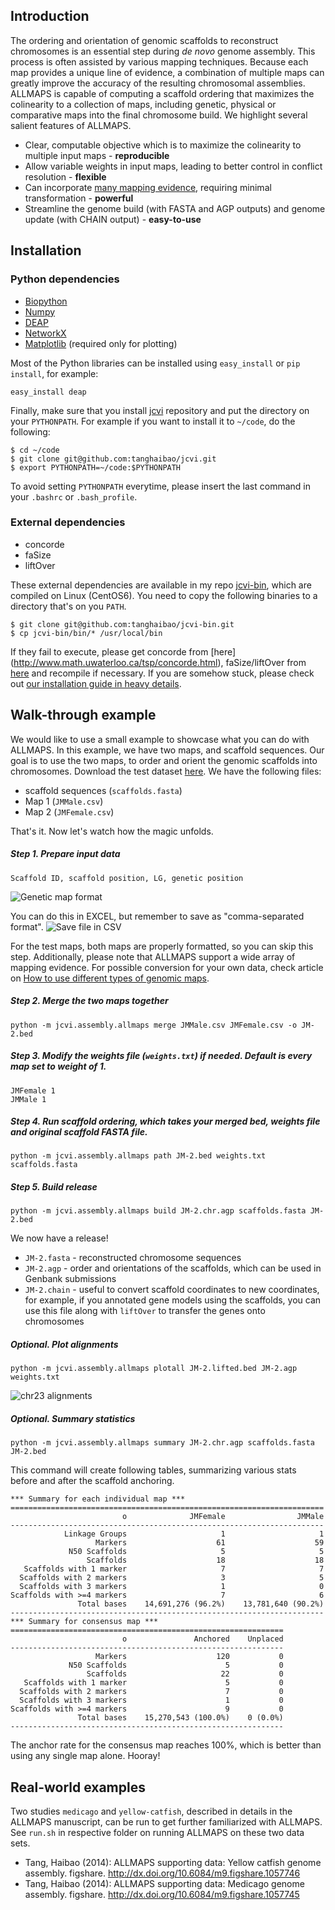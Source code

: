 ## Introduction
The ordering and orientation of genomic scaffolds to reconstruct chromosomes is an essential step during *de novo* genome assembly. This process is often assisted by various mapping techniques. Because each map provides a unique line of evidence, a combination of multiple maps can greatly improve the accuracy of the resulting chromosomal assemblies. ALLMAPS is capable of computing a scaffold ordering that maximizes the colinearity to a collection of maps, including genetic, physical or comparative maps into the final chromosome build. We highlight several salient features of ALLMAPS. 

* Clear, computable objective which is to maximize the colinearity to multiple input maps - **reproducible**
* Allow variable weights in input maps, leading to better control in conflict resolution - **flexible**
* Can incorporate [many mapping evidence](https://github.com/tanghaibao/jcvi/wiki/ALLMAPS:-How-to-use-different-types-of-genomic-maps), requiring minimal transformation - **powerful**
* Streamline the genome build (with FASTA and AGP outputs) and genome update (with CHAIN output) - **easy-to-use**

## Installation
### Python dependencies
* [Biopython](http://biopython.org/)
* [Numpy](http://numpy.org)
* [DEAP](https://code.google.com/p/deap/)
* [NetworkX](https://networkx.github.io/)
* [Matplotlib](http://matplotlib.org) (required only for plotting)

Most of the Python libraries can be installed using `easy_install` or `pip install`, for example:
```
easy_install deap
```

Finally, make sure that you install [jcvi](https://github.com/tanghaibao/jcvi/) repository and put the directory on your `PYTHONPATH`. For example if you want to install it to `~/code`, do the following:
```
$ cd ~/code
$ git clone git@github.com:tanghaibao/jcvi.git
$ export PYTHONPATH=~/code:$PYTHONPATH
```
To avoid setting `PYTHONPATH` everytime, please insert the last command in your `.bashrc` or `.bash_profile`.

### External dependencies
* concorde
* faSize
* liftOver

These external dependencies are available in my repo [jcvi-bin](https://github.com/tanghaibao/jcvi-bin), which are compiled on Linux (CentOS6). You need to copy the following binaries to a directory that's on you `PATH`.
```
$ git clone git@github.com:tanghaibao/jcvi-bin.git
$ cp jcvi-bin/bin/* /usr/local/bin
```

If they fail to execute, please get concorde from [here] (http://www.math.uwaterloo.ca/tsp/concorde.html), faSize/liftOver from [here](http://hgdownload.cse.ucsc.edu/admin/jksrc.zip) and recompile if necessary. If you are somehow stuck, please check out [our installation guide in heavy details](https://github.com/tanghaibao/jcvi/wiki/ALLMAPS:-How-to-install).

## Walk-through example
We would like to use a small example to showcase what you can do with ALLMAPS. In this example, we have two maps, and scaffold sequences. Our goal is to use the two maps, to order and orient the genomic scaffolds into chromosomes. Download the test dataset [here](https://dl.dropboxusercontent.com/u/15937715/Data/ALLMAPS-testdata/ALLMAPS-testdata.zip). We have the following files:
* scaffold sequences (`scaffolds.fasta`)
* Map 1 (`JMMale.csv`)
* Map 2 (`JMFemale.csv`)

That's it. Now let's watch how the magic unfolds.

##### Step 1. Prepare input data
```
Scaffold ID, scaffold position, LG, genetic position
```
![Genetic map format](https://dl.dropboxusercontent.com/u/15937715/Data/ALLMAPS-testdata/Map-format.png)

You can do this in EXCEL, but remember to save as "comma-separated format".
![Save file in CSV](https://dl.dropboxusercontent.com/u/15937715/Data/ALLMAPS-testdata/CSV-saving.png)

For the test maps, both maps are properly formatted, so you can skip this step. Additionally, please note that ALLMAPS support a wide array of mapping evidence. For possible conversion for your own data, check article on [How to use different types of genomic maps](https://github.com/tanghaibao/jcvi/wiki/ALLMAPS:-How-to-use-different-types-of-genomic-maps).

##### Step 2. Merge the two maps together
```
python -m jcvi.assembly.allmaps merge JMMale.csv JMFemale.csv -o JM-2.bed
```

##### Step 3. Modify the weights file (`weights.txt`) if needed. Default is every map set to weight of 1.
```
JMFemale 1
JMMale 1
```

##### Step 4. Run scaffold ordering, which takes your merged bed, weights file and original scaffold FASTA file.
```
python -m jcvi.assembly.allmaps path JM-2.bed weights.txt scaffolds.fasta
```

##### Step 5. Build release
```
python -m jcvi.assembly.allmaps build JM-2.chr.agp scaffolds.fasta JM-2.bed
```

We now have a release!
* `JM-2.fasta` - reconstructed chromosome sequences
* `JM-2.agp` - order and orientations of the scaffolds, which can be used in Genbank submissions
* `JM-2.chain` - useful to convert scaffold coordinates to new coordinates, for example, if you annotated gene models using the scaffolds, you can use this file along with `liftOver` to transfer the genes onto chromosomes

##### Optional. Plot alignments
```
python -m jcvi.assembly.allmaps plotall JM-2.lifted.bed JM-2.agp weights.txt
```
![chr23 alignments](https://dl.dropboxusercontent.com/u/15937715/Data/ALLMAPS-testdata/chr23.png)

##### Optional. Summary statistics
```
python -m jcvi.assembly.allmaps summary JM-2.chr.agp scaffolds.fasta JM-2.bed
```
This command will create following tables, summarizing various stats before and after the scaffold anchoring.
```
*** Summary for each individual map ***
======================================================================
                         o              JMFemale                JMMale
----------------------------------------------------------------------
            Linkage Groups                     1                     1
                   Markers                    61                    59
             N50 Scaffolds                     5                     5
                 Scaffolds                    18                    18
   Scaffolds with 1 marker                     7                     7
  Scaffolds with 2 markers                     3                     5
  Scaffolds with 3 markers                     1                     0
Scaffolds with >=4 markers                     7                     6
               Total bases    14,691,276 (96.2%)    13,781,640 (90.2%)
----------------------------------------------------------------------
*** Summary for consensus map ***
=============================================================
                         o               Anchored    Unplaced
-------------------------------------------------------------
                   Markers                    120           0
             N50 Scaffolds                      5           0
                 Scaffolds                     22           0
   Scaffolds with 1 marker                      5           0
  Scaffolds with 2 markers                      7           0
  Scaffolds with 3 markers                      1           0
Scaffolds with >=4 markers                      9           0
               Total bases    15,270,543 (100.0%)    0 (0.0%)
-------------------------------------------------------------
```
The anchor rate for the consensus map reaches 100%, which is better than using any single map alone. Hooray!

## Real-world examples
Two studies `medicago` and `yellow-catfish`, described in details in the ALLMAPS manuscript, can be run to get further familiarized with ALLMAPS. See `run.sh` in respective folder on running ALLMAPS on these two data sets. 
* Tang, Haibao (2014): ALLMAPS supporting data: Yellow catfish genome assembly. figshare. 
http://dx.doi.org/10.6084/m9.figshare.1057746
* Tang, Haibao (2014): ALLMAPS supporting data: Medicago genome assembly. figshare. 
http://dx.doi.org/10.6084/m9.figshare.1057745

